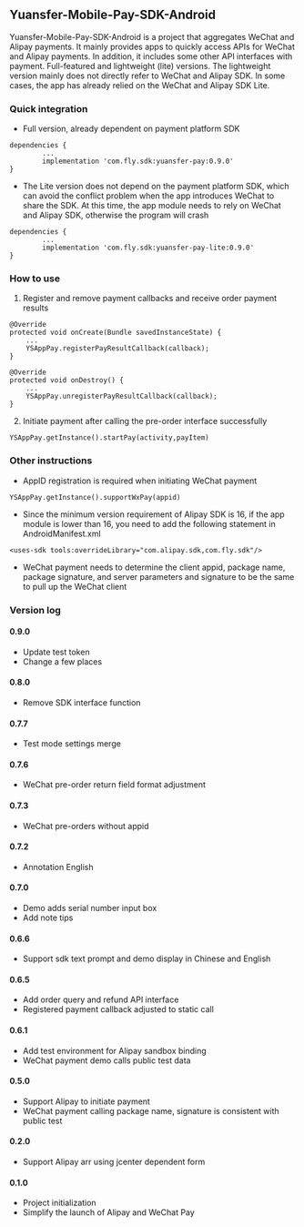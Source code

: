## Yuansfer-Mobile-Pay-SDK-Android
Yuansfer-Mobile-Pay-SDK-Android is a project that aggregates WeChat and Alipay payments. It mainly provides apps to quickly access APIs for WeChat and Alipay payments. In addition, it includes some other API interfaces with payment. Full-featured and lightweight (lite) versions. The lightweight version mainly does not directly refer to WeChat and Alipay SDK. In some cases, the app has already relied on the WeChat and Alipay SDK Lite.

### Quick integration
* Full version, already dependent on payment platform SDK
```
dependencies {
        ...
        implementation 'com.fly.sdk:yuansfer-pay:0.9.0'
}
```
* The Lite version does not depend on the payment platform SDK, which can avoid the conflict problem when the app introduces WeChat to share the SDK. At this time, the app module needs to rely on WeChat and Alipay SDK, otherwise the program will crash
```
dependencies {
        ...
        implementation 'com.fly.sdk:yuansfer-pay-lite:0.9.0'
}
```

### How to use
1. Register and remove payment callbacks and receive order payment results
```
@Override
protected void onCreate(Bundle savedInstanceState) {
    ...
    YSAppPay.registerPayResultCallback(callback);
}

@Override
protected void onDestroy() {
    ...
    YSAppPay.unregisterPayResultCallback(callback);
}
```
2. Initiate payment after calling the pre-order interface successfully
```
YSAppPay.getInstance().startPay(activity,payItem)
```

### Other instructions

* AppID registration is required when initiating WeChat payment

```
YSAppPay.getInstance().supportWxPay(appid)
```
* Since the minimum version requirement of Alipay SDK is 16, if the app module is lower than 16, you need to add the following statement in AndroidManifest.xml

```
<uses-sdk tools:overrideLibrary="com.alipay.sdk,com.fly.sdk"/>
```
* WeChat payment needs to determine the client appid, package name, package signature, and server parameters and signature to be the same to pull up the WeChat client


### Version log

#### 0.9.0
- Update test token
- Change a few places

#### 0.8.0
- Remove SDK interface function

#### 0.7.7
- Test mode settings merge

#### 0.7.6
- WeChat pre-order return field format adjustment

#### 0.7.3
- WeChat pre-orders without appid

#### 0.7.2
- Annotation English

#### 0.7.0
- Demo adds serial number input box
- Add note tips

#### 0.6.6
- Support sdk text prompt and demo display in Chinese and English

#### 0.6.5
- Add order query and refund API interface
- Registered payment callback adjusted to static call

#### 0.6.1
- Add test environment for Alipay sandbox binding
- WeChat payment demo calls public test data

#### 0.5.0
- Support Alipay to initiate payment
- WeChat payment calling package name, signature is consistent with public test

#### 0.2.0
- Support Alipay arr using jcenter dependent form

#### 0.1.0
- Project initialization
- Simplify the launch of Alipay and WeChat Pay